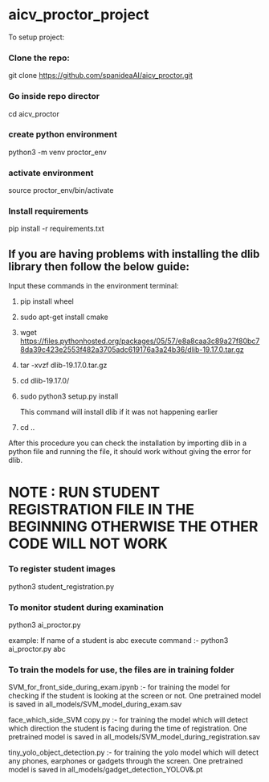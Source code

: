 # aicv_proctor_project

To setup project:

### Clone the repo:
git clone https://github.com/spanideaAI/aicv_proctor.git

### Go inside repo director
cd aicv_proctor

### create python environment
python3 -m venv proctor_env

### activate environment
source proctor_env/bin/activate

### Install requirements
pip install -r requirements.txt

## If you are having problems with installing the dlib library then follow the below guide:
Input these commands in the environment terminal:

1. pip install wheel

2. sudo apt-get install cmake

3. wget https://files.pythonhosted.org/packages/05/57/e8a8caa3c89a27f80bc78da39c423e2553f482a3705adc619176a3a24b36/dlib-19.17.0.tar.gz

4. tar -xvzf dlib-19.17.0.tar.gz

5. cd dlib-19.17.0/

6. sudo python3 setup.py install
   
   This command will install dlib if it was not happening earlier

7. cd ..

After this procedure you can check the installation by importing dlib in a python file and running the file, it should work without giving the error for dlib.


# NOTE : RUN STUDENT REGISTRATION FILE IN THE BEGINNING OTHERWISE THE OTHER CODE WILL NOT WORK

### To register student images
python3 student_registration.py

### To monitor student during examination
python3 ai_proctor.py <student name>

example: If name of a student is abc execute command :- python3 ai_proctor.py abc

### To train the models for use, the files are in training folder

SVM_for_front_side_during_exam.ipynb :- for training the model for checking if the student is looking at the screen or not.
One pretrained model is saved in all_models/SVM_model_during_exam.sav

face_which_side_SVM copy.py :- for training the model which will detect which direction the student is facing during the time of registration.
One pretrained model is saved in all_models/SVM_model_during_registration.sav

tiny_yolo_object_detection.py :- for training the yolo model which will detect any phones, earphones or gadgets through the screen.
One pretrained model is saved in all_models/gadget_detection_YOLOV&.pt
